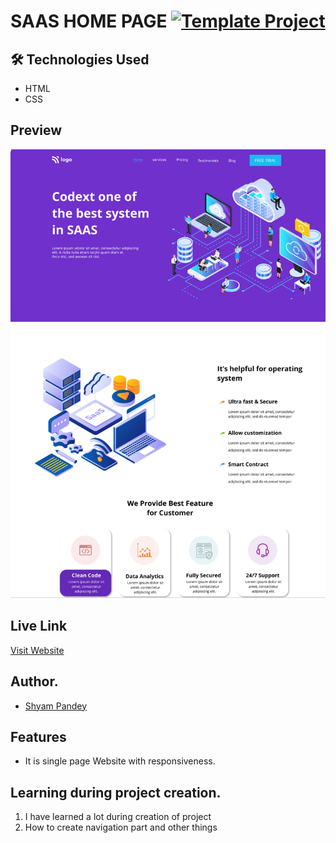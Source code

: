 # SAAS HOME PAGE   [![Template Project](https://img.shields.io/badge/Technologies%20-HTML%2FCSS-brightgreen)](http://www.gnu.org/licenses/agpl-3.0)


## 🛠 Technologies Used
  - HTML 
  - CSS
  

## Preview
![See Preview](https://github.com/Shyam-Pandey/Project_13/blob/master/images/screenshot.png?raw=true)
## Live Link
[Visit Website]()

## Author.
- [Shyam Pandey](https://github.com/Shyam-Pandey)

## Features
- It is single page Website with responsiveness.

## Learning during project creation.
1. I have learned a lot during creation of project
2. How to create navigation part and other things
